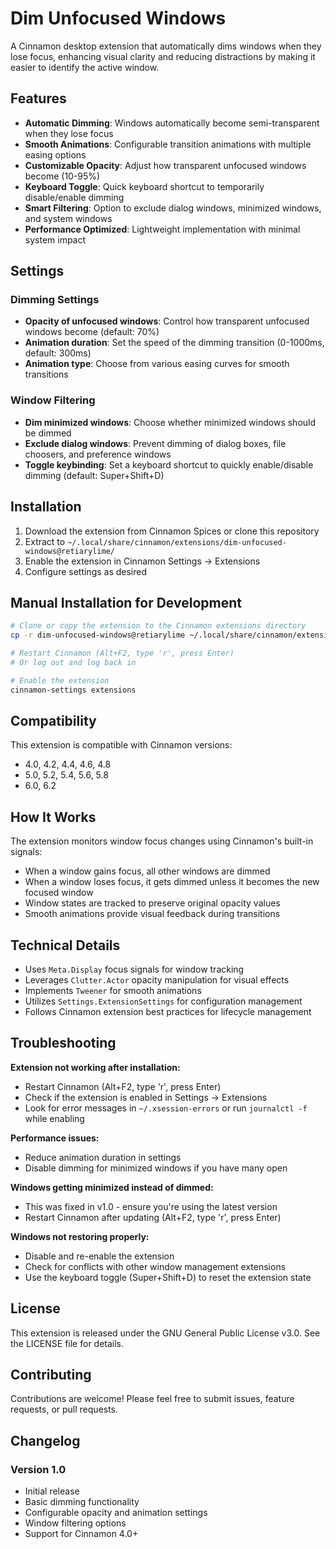 # Dim Unfocused Windows

A Cinnamon desktop extension that automatically dims windows when they lose focus, enhancing visual clarity and reducing distractions by making it easier to identify the active window.

## Features

- **Automatic Dimming**: Windows automatically become semi-transparent when they lose focus
- **Smooth Animations**: Configurable transition animations with multiple easing options
- **Customizable Opacity**: Adjust how transparent unfocused windows become (10-95%)
- **Keyboard Toggle**: Quick keyboard shortcut to temporarily disable/enable dimming
- **Smart Filtering**: Option to exclude dialog windows, minimized windows, and system windows
- **Performance Optimized**: Lightweight implementation with minimal system impact

## Settings

### Dimming Settings
- **Opacity of unfocused windows**: Control how transparent unfocused windows become (default: 70%)
- **Animation duration**: Set the speed of the dimming transition (0-1000ms, default: 300ms)
- **Animation type**: Choose from various easing curves for smooth transitions

### Window Filtering
- **Dim minimized windows**: Choose whether minimized windows should be dimmed
- **Exclude dialog windows**: Prevent dimming of dialog boxes, file choosers, and preference windows
- **Toggle keybinding**: Set a keyboard shortcut to quickly enable/disable dimming (default: Super+Shift+D)

## Installation

1. Download the extension from Cinnamon Spices or clone this repository
2. Extract to `~/.local/share/cinnamon/extensions/dim-unfocused-windows@retiarylime/`
3. Enable the extension in Cinnamon Settings → Extensions
4. Configure settings as desired

## Manual Installation for Development

```bash
# Clone or copy the extension to the Cinnamon extensions directory
cp -r dim-unfocused-windows@retiarylime ~/.local/share/cinnamon/extensions/

# Restart Cinnamon (Alt+F2, type 'r', press Enter)
# Or log out and log back in

# Enable the extension
cinnamon-settings extensions
```

## Compatibility

This extension is compatible with Cinnamon versions:
- 4.0, 4.2, 4.4, 4.6, 4.8
- 5.0, 5.2, 5.4, 5.6, 5.8
- 6.0, 6.2

## How It Works

The extension monitors window focus changes using Cinnamon's built-in signals:
- When a window gains focus, all other windows are dimmed
- When a window loses focus, it gets dimmed unless it becomes the new focused window
- Window states are tracked to preserve original opacity values
- Smooth animations provide visual feedback during transitions

## Technical Details

- Uses `Meta.Display` focus signals for window tracking
- Leverages `Clutter.Actor` opacity manipulation for visual effects
- Implements `Tweener` for smooth animations
- Utilizes `Settings.ExtensionSettings` for configuration management
- Follows Cinnamon extension best practices for lifecycle management

## Troubleshooting

**Extension not working after installation:**
- Restart Cinnamon (Alt+F2, type 'r', press Enter)
- Check if the extension is enabled in Settings → Extensions
- Look for error messages in `~/.xsession-errors` or run `journalctl -f` while enabling

**Performance issues:**
- Reduce animation duration in settings
- Disable dimming for minimized windows if you have many open

**Windows getting minimized instead of dimmed:**
- This was fixed in v1.0 - ensure you're using the latest version
- Restart Cinnamon after updating (Alt+F2, type 'r', press Enter)

**Windows not restoring properly:**
- Disable and re-enable the extension
- Check for conflicts with other window management extensions
- Use the keyboard toggle (Super+Shift+D) to reset the extension state

## License

This extension is released under the GNU General Public License v3.0. See the LICENSE file for details.

## Contributing

Contributions are welcome! Please feel free to submit issues, feature requests, or pull requests.

## Changelog

### Version 1.0
- Initial release
- Basic dimming functionality
- Configurable opacity and animation settings
- Window filtering options
- Support for Cinnamon 4.0+